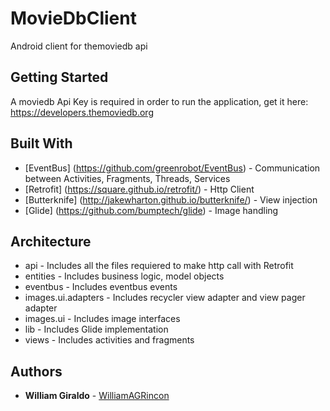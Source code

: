 # MovieDbClient

Android client for themoviedb api

## Getting Started

A moviedb Api Key is required in order to run the application, get it here: https://developers.themoviedb.org

## Built With

* [EventBus] (https://github.com/greenrobot/EventBus) - Communication between Activities, Fragments, Threads, Services
* [Retrofit] (https://square.github.io/retrofit/) - Http Client
* [Butterknife] (http://jakewharton.github.io/butterknife/) - View injection
* [Glide] (https://github.com/bumptech/glide) - Image handling

## Architecture
* api - Includes all the files requiered to make http call with Retrofit
* entities - Includes business logic, model objects
* eventbus - Includes eventbus events 
* images.ui.adapters - Includes recycler view adapter and view pager adapter
* images.ui - Includes image interfaces
* lib - Includes Glide implementation
* views - Includes activities and fragments
## Authors

* **William Giraldo** - [WilliamAGRincon](https://github.com/WilliamAGRincon)
